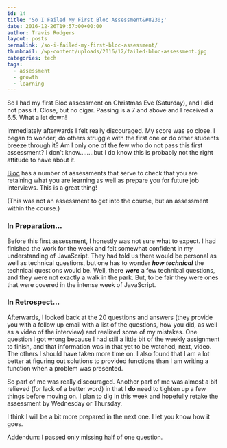 ```yaml
---
id: 14
title: 'So I Failed My First Bloc Assessment&#8230;'
date: 2016-12-26T19:57:00+00:00
author: Travis Rodgers
layout: posts
permalink: /so-i-failed-my-first-bloc-assessment/
thumbnail: /wp-content/uploads/2016/12/failed-bloc-assessment.jpg
categories: tech
tags:
  - assessment
  - growth
  - learning
---
```

So I had my first Bloc assessment on Christmas Eve (Saturday), and I did not pass it. Close, but no cigar. Passing is a 7 and above and I received a 6.5. What a let down!

Immediately afterwards I felt really discouraged. My score was so close. I began to wonder, do others struggle with the first one or do other students breeze through it? Am I only one of the few who do not pass this first assessment? I don&#8217;t know&#8230;&#8230;..but I do know this is probably not the right attitude to have about it.

<a href="http://bloc.io" target="_blank">Bloc</a> has a number of assessments that serve to check that you are retaining what you are learning as well as prepare you for future job interviews. This is a great thing!

(This was not an assessment to get into the course, but an assessment within the course.)

### In Preparation&#8230;

Before this first assessment, I honestly was not sure what to expect. I had finished the work for the week and felt somewhat confident in my understanding of JavaScript. They had told us there would be personal as well as technical questions, but one has to wonder **_how technical_** the technical questions would be. Well, there _**were**_ a few technical questions, and they were not exactly a walk in the park. But, to be fair they were ones that were covered in the intense week of JavaScript.

### In Retrospect&#8230;

Afterwards, I looked back at the 20 questions and answers (they provide you with a follow up email with a list of the questions, how you did, as well as a video of the interview) and realized some of my mistakes. One question I got wrong because I had still a little bit of the weekly assignment to finish, and that information was in that yet to be watched, next, video. The others I should have taken more time on. I also found that I am a lot better at figuring out solutions to provided functions than I am writing a function when a problem was presented.

So part of me was really discouraged. Another part of me was almost a bit relieved (for lack of a better word) in that I **do** need to tighten up a few things before moving on. I plan to dig in this week and hopefully retake the assessment by Wednesday or Thursday.

I think I will be a bit more prepared in the next one. I let you know how it goes.

Addendum: I passed only missing half of one question.
